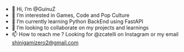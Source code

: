 - 👋 Hi, I’m @GuinuZ
- 👀 I’m interested in Games, Code and Pop Culture
- 🌱 I’m currently learning Python BackEnd using FastAPI
- 💞️ I’m looking to collaborate on my projects and learnings
- 📫 How to reach me ? Looking for @zcatelli on Instagram or my email shinigamizero2@gmail.com

<!---
GuinuZ/GuinuZ is a ✨ special ✨ repository because its `README.md` (this file) appears on your GitHub profile.
You can click the Preview link to take a look at your changes.
--->
